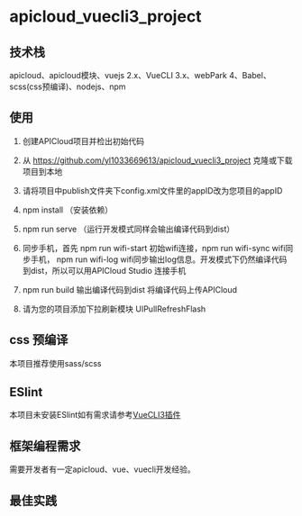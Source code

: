 # apicloud_vuecli3_project

## 技术栈

apicloud、apicloud模块、vuejs 2.x、VueCLI 3.x、webPark 4、Babel、scss(css预编译)、nodejs、npm

## 使用

1. 创建APICloud项目并检出初始代码

2. 从 https://github.com/yl1033669613/apicloud_vuecli3_project 克隆或下载项目到本地

3. 请将项目中publish文件夹下config.xml文件里的appID改为您项目的appID

4. npm install （安装依赖）

5. npm run serve （运行开发模式同样会输出编译代码到dist）

6. 同步手机，首先 npm run wifi-start 初始wifi连接，npm run wifi-sync wifi同步手机， npm run wifi-log wifi同步输出log信息。开发模式下仍然编译代码到dist，所以可以用APICloud Studio 连接手机

7. npm run build 输出编译代码到dist 将编译代码上传APICloud

8. 请为您的项目添加下拉刷新模块 UIPullRefreshFlash

## css 预编译

本项目推荐使用sass/scss

## ESlint 

本项目未安装ESlint如有需求请参考[VueCLI3插件](https://cli.vuejs.org/zh/guide/plugins-and-presets.html#%E6%8F%92%E4%BB%B6)

## 框架编程需求

需要开发者有一定apicloud、vue、vuecli开发经验。

## 最佳实践

